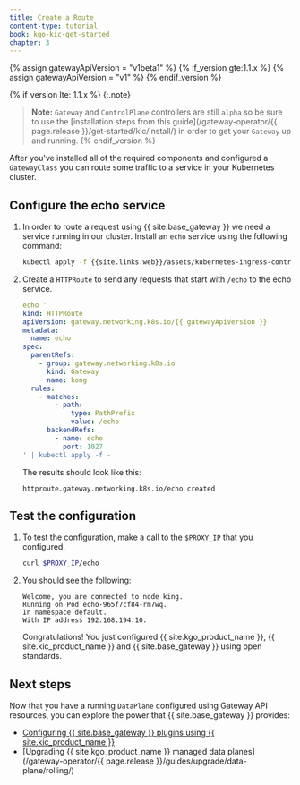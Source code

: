 ```yaml
---
title: Create a Route
content-type: tutorial
book: kgo-kic-get-started
chapter: 3
---
```


{% assign gatewayApiVersion = "v1beta1" %}
{% if_version gte:1.1.x %}
{% assign gatewayApiVersion = "v1" %}
{% endif_version %}

{% if_version lte: 1.1.x %}
{:.note}
> **Note:** `Gateway` and `ControlPlane` controllers are still `alpha` so be sure
> to use the [installation steps from this guide](/gateway-operator/{{ page.release }}/get-started/kic/install/)
> in order to get your `Gateway` up and running.
{% endif_version %}

After you've installed all of the required components and configured a `GatewayClass` you can route some traffic to a service in your Kubernetes cluster.

## Configure the echo service

1. In order to route a request using {{ site.base_gateway }} we need a service running in our cluster. Install an `echo` service using the following command:

    ```bash
    kubectl apply -f {{site.links.web}}/assets/kubernetes-ingress-controller/examples/echo-service.yaml
    ```

1.  Create a `HTTPRoute` to send any requests that start with `/echo` to the echo service.

    ```yaml
    echo '
    kind: HTTPRoute
    apiVersion: gateway.networking.k8s.io/{{ gatewayApiVersion }}
    metadata:
      name: echo
    spec:
      parentRefs:
        - group: gateway.networking.k8s.io
          kind: Gateway
          name: kong
      rules:
        - matches:
            - path:
                type: PathPrefix
                value: /echo
          backendRefs:
            - name: echo
              port: 1027
    ' | kubectl apply -f -
    ```
    The results should look like this:

    ```text
    httproute.gateway.networking.k8s.io/echo created
    ```


## Test the configuration

1. To test the configuration, make a call to the `$PROXY_IP` that you configured.

    ```bash
    curl $PROXY_IP/echo
    ```

1. You should see the following:

    ```
    Welcome, you are connected to node king.
    Running on Pod echo-965f7cf84-rm7wq.
    In namespace default.
    With IP address 192.168.194.10.
    ```

   Congratulations! You just configured {{ site.kgo_product_name }}, {{ site.kic_product_name }} and {{ site.base_gateway }} using open standards.

## Next steps

Now that you have a running `DataPlane` configured using Gateway API resources, you can explore the power that {{ site.base_gateway }} provides:

* [Configuring {{ site.base_gateway }} plugins using {{ site.kic_product_name }}](/kubernetes-ingress-controller/latest/guides/using-kongplugin-resource/)
* [Upgrading {{ site.kgo_product_name }} managed data planes](/gateway-operator/{{ page.release }}/guides/upgrade/data-plane/rolling/)
